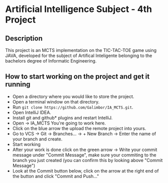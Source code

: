 # Artificial Intelligence Subject - 4th Project 

## Description
This project is an MCTS implementation on the TIC-TAC-TOE game using JAVA, developed for the subject of Artifical Inteligente belonging to the bachelors degree of Informatic Engineering.

## How to start working on the project and get it running

+ Open a directory where you would like to store the project.
+ Open a terminal window on that directory.
+ Run `git clone https://github.com/Galimbor/IA_MCTS.git`.
+ Open IntelliJ IDEA.
+ Install git and github* plugins and restart IntelliJ.
+ Open -> IA_MCTS    You're going to work here.
+ Click on the blue arrow the upload the remote project into yours.
+ Go to VCS -> Git -> Branches... -> + New Branch -> Enter the name of your branch and create.
+ Start working
+ After your work is done click on the green arrow -> Write your commit message under "Commit Message", make sure your commiting to the branch you just created (you can confirm this by looking above "Commit Message")
+ Look at the Commit button below, click on the arrow at the right end of the button and click "Commit and Push..."

